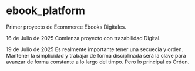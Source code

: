 # ebook_platform
Primer proyecto de Ecommerce Ebooks Digitales. 

16 de Julio de 2025
Comienza proyecto con trazabilidad Digital.

19 de Julio de 2025
Es realmente importante tener una secuecia y orden. Mantener la simplicidad y trabajar de forma disciplinada será la clave para avanzar de forma constante a lo largo del timpo. Pero lo principal es Orden.
